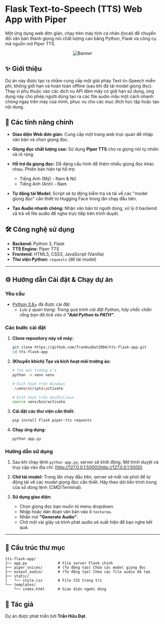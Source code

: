 # Flask Text-to-Speech (TTS) Web App with Piper

Một ứng dụng web đơn giản, chạy trên máy tính cá nhân (local) để chuyển đổi văn bản thành giọng nói chất lượng cao bằng Python, Flask và công cụ mã nguồn mở Piper TTS.

<p align="center">
  <img src="img/Capture.PNG" alt="Banner"/>
</p>

## ✨ Giới thiệu

Dự án này được tạo ra nhằm cung cấp một giải pháp Text-to-Speech miễn phí, không giới hạn và hoàn toàn offline (sau khi đã tải model giọng đọc). Thay vì phụ thuộc vào các dịch vụ API đám mây có giới hạn sử dụng, ứng dụng này cho phép người dùng tạo ra các file audio mẫu một cách nhanh chóng ngay trên máy của mình, phục vụ cho các mục đích học tập hoặc tạo nội dung.

## 🚀 Các tính năng chính

-   **Giao diện Web đơn giản:** Cung cấp một trang web trực quan để nhập văn bản và chọn giọng đọc.
-   **Giọng đọc chất lượng cao:** Sử dụng **Piper TTS** cho ra giọng nói tự nhiên và rõ ràng.
-   **Hỗ trợ đa giọng đọc:** Dễ dàng cấu hình để thêm nhiều giọng đọc khác nhau. Phiên bản hiện tại hỗ trợ:
    -   Tiếng Anh (Mỹ) - Nam & Nữ
    -   Tiếng Anh (Anh) - Nam

-   **Tự động tải Model:** Script sẽ tự động kiểm tra và tải về các "model giọng đọc" cần thiết từ Hugging Face trong lần chạy đầu tiên.
-   **Tạo Audio nhanh chóng:** Nhận văn bản từ người dùng, xử lý ở backend và trả về file audio để nghe trực tiếp trên trình duyệt.

## 🛠️ Công nghệ sử dụng

-   **Backend:** Python 3, Flask
-   **TTS Engine:** Piper TTS
-   **Frontend:** HTML5, CSS3, JavaScript (Vanilla)
-   **Thư viện Python:** `requests` (để tải model)

---

## ⚙️ Hướng dẫn Cài đặt & Chạy dự án

### Yêu cầu
-   [Python 3.8+](https://www.python.org/downloads/) đã được cài đặt.
    -   *Lưu ý quan trọng: Trong quá trình cài đặt Python, hãy chắc chắn rằng bạn đã tick vào ô **"Add Python to PATH"**.*

### Các bước cài đặt

1.  **Clone repository này về máy:**
    ```bash
    git clone https://github.com/TranHuuDat2004/tts-flask-app.git
    cd tts-flask-app
    ```

2.  **(Khuyến khích) Tạo và kích hoạt môi trường ảo:**
    ```bash
    # Tạo môi trường ảo
    python -m venv venv

    # Kích hoạt trên Windows
    .\venv\Scripts\activate

    # Kích hoạt trên macOS/Linux
    source venv/bin/activate
    ```

3.  **Cài đặt các thư viện cần thiết:**
    ```bash
    pip install Flask piper-tts requests
    ```

4.  **Chạy ứng dụng:**
    ```bash
    python app.py
    ```

### Hướng dẫn sử dụng

1.  Sau khi chạy lệnh `python app.py`, server sẽ khởi động. Mở trình duyệt và truy cập vào địa chỉ: [http://127.0.0.1:5000](http://127.0.0.1:5000)

2.  **Chờ tải model:** Trong lần chạy đầu tiên, server sẽ mất vài phút để tự động tải về các model giọng đọc cần thiết. Hãy theo dõi tiến trình trong cửa sổ dòng lệnh (CMD/Terminal).

3.  **Sử dụng giao diện:**
    -   Chọn giọng đọc bạn muốn từ menu dropdown.
    -   Nhập hoặc dán đoạn văn bản vào ô `textarea`.
    -   Nhấn nút **"Generate Audio"**.
    -   Chờ một vài giây và trình phát audio sẽ xuất hiện để bạn nghe kết quả.

---

## 📁 Cấu trúc thư mục

```
tts-flask-app/
├── app.py              # File server Flask chính
├── piper_voices/       # (Tự động tạo) Chứa các model giọng đọc
├── output_audio/       # (Tự động tạo) Chứa các file audio đã tạo
├── static/
│   └── style.css       # File CSS trang trí
└── templates/
    └── index.html      # Giao diện người dùng
```

## 📝 Tác giả

Dự án được phát triển bởi **Trần Hữu Đạt**.

